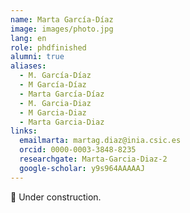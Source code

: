 ```yaml
---
name: Marta García-Díaz
image: images/photo.jpg
lang: en
role: phdfinished
alumni: true
aliases:
  - M. García-Díaz
  - M García-Díaz
  - Marta García-Díaz
  - M. Garcia-Diaz
  - M Garcia-Diaz
  - Marta Garcia-Diaz
links:
  emailmarta: martag.diaz@inia.csic.es
  orcid: 0000-0003-3848-8235
  researchgate: Marta-Garcia-Diaz-2
  google-scholar: y9s964AAAAAJ
---
```


🚧 Under construction.